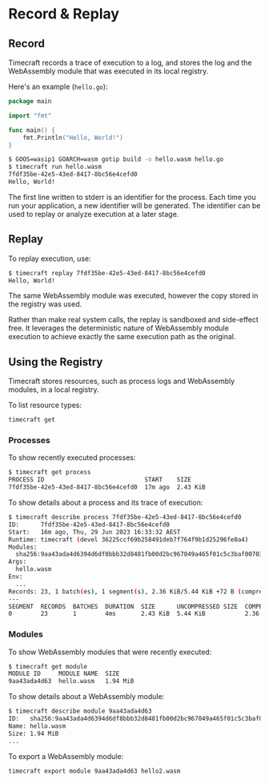 # Record & Replay

## Record

Timecraft records a trace of execution to a log, and stores the log and the WebAssembly module that was executed in its local registry.

Here's an example (`hello.go`):

```go showLineNumbers
package main

import "fmt"

func main() {
	fmt.Println("Hello, World!")
}
```

```bash
$ GOOS=wasip1 GOARCH=wasm gotip build -o hello.wasm hello.go
$ timecraft run hello.wasm
7fdf35be-42e5-43ed-8417-8bc56e4cefd0
Hello, World!
```

The first line written to stderr is an identifier for the process.
Each time you run your application, a new identifier will be generated.
The identifier can be used to replay or analyze execution at a later stage.

## Replay

To replay execution, use:

```bash
$ timecraft replay 7fdf35be-42e5-43ed-8417-8bc56e4cefd0
Hello, World!
```

The same WebAssembly module was executed, however the copy stored in the
registry was used.

Rather than make real system calls, the replay is sandboxed and
side-effect free. It leverages the deterministic nature of WebAssembly
module execution to achieve exactly the same execution path as the
original.

## Using the Registry

Timecraft stores resources, such as process logs and WebAssembly modules, in a local registry.

To list resource types:

```bash
timecraft get
```

### Processes

To show recently executed processes:

```bash
$ timecraft get process
PROCESS ID                            START    SIZE
7fdf35be-42e5-43ed-8417-8bc56e4cefd0  17m ago  2.43 KiB
```

To show details about a process and its trace of execution:

```bash
$ timecraft describe process 7fdf35be-42e5-43ed-8417-8bc56e4cefd0
ID:      7fdf35be-42e5-43ed-8417-8bc56e4cefd0
Start:   16m ago, Thu, 29 Jun 2023 16:33:32 AEST
Runtime: timecraft (devel 36225ccf69b258491deb7f764f9b1d25296fe0a4)
Modules:
  sha256:9aa43ada4d6394d6df8bbb32d8481fb00d2bc967049a465f01c5c3baf00703e0: (none) (1.94 MiB)
Args:
  hello.wasm
Env:
  ...
Records: 23, 1 batch(es), 1 segment(s), 2.36 KiB/5.44 KiB +72 B (compression: 56.65%)
---
SEGMENT  RECORDS  BATCHES  DURATION  SIZE      UNCOMPRESSED SIZE  COMPRESSED SIZE  COMPRESSION RATIO
0        23       1        4ms       2.43 KiB  5.44 KiB           2.36 KiB         56.65%
```

### Modules

To show WebAssembly modules that were recently executed:

```bash
$ timecraft get module
MODULE ID     MODULE NAME  SIZE
9aa43ada4d63  hello.wasm   1.94 MiB
```

To show details about a WebAssembly module:

```bash
$ timecraft describe module 9aa43ada4d63
ID:   sha256:9aa43ada4d6394d6df8bbb32d8481fb00d2bc967049a465f01c5c3baf00703e0
Name: hello.wasm
Size: 1.94 MiB
...
```

To export a WebAssembly module:

```bash
timecraft export module 9aa43ada4d63 hello2.wasm
```
